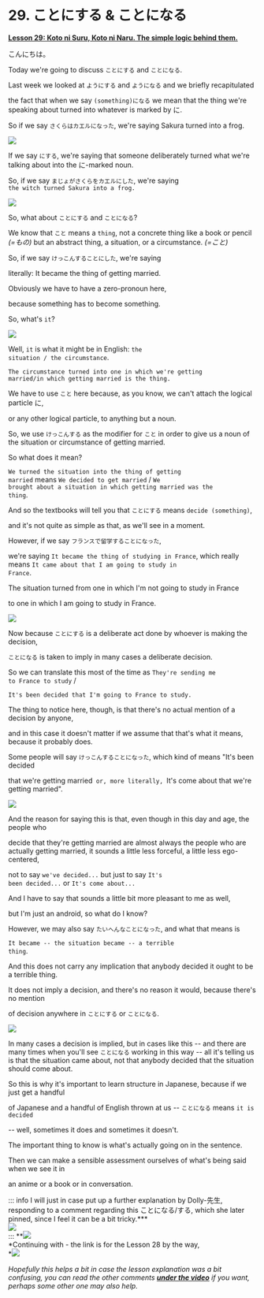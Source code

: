 # **29. ことにする & ことになる**

[**Lesson 29: Koto ni Suru, Koto ni Naru. The simple logic behind them.**](https://www.youtube.com/watch?v=sH3iGBkA93w&list=PLg9uYxuZf8x_A-vcqqyOFZu06WlhnypWj&index=31&pp=iAQB)

こんにちは。

Today we're going to discuss <code>ことにする</code> and <code>ことになる</code>.

Last week we looked at <code>ようにする</code> and <code>ようになる</code> and we briefly recapitulated

the fact that when we say <code>(something)になる</code> we mean that the thing we're speaking about turned into whatever is marked by に.

So if we say <code>さくらはカエルになった</code>, we're saying Sakura turned into a frog.

![](media/image470.png)

If we say <code>にする</code>, we're saying that someone deliberately turned what we're talking about into the に-marked noun.

So, if we say <code>まじょがさくらをカエルにした</code>, we're saying  
<code>the witch turned Sakura into a frog.</code>

![](media/image863.png)

So, what about <code>ことにする</code> and <code>ことになる</code>?

We know that <code>こと</code> means a <code>thing</code>, not a concrete thing like a book or pencil *(=もの)* but an abstract thing, a situation, or a circumstance. *(=こと)*

So, if we say <code>けっこんすることにした</code>, we're saying

literally: It became the thing of getting married.

Obviously we have to have a zero-pronoun here,

because something has to become something.

So, what's <code>it</code>?

![](media/image162.png)

Well, <code>it</code> is what it might be in English: <code>the situation / the circumstance</code>.

<code>The circumstance turned into one in which we're getting married/in which getting married is the thing.</code>

We have to use <code>こと</code> here because, as you know, we can't attach the logical particle に,

or any other logical particle, to anything but a noun.

So, we use <code>けっこんする</code> as the modifier for <code>こと</code> in order to give us a noun of the situation or circumstance of getting married.

So what does it mean?

<code>We turned the situation into the thing of getting married</code> means <code>We decided to get married</code> / <code>We brought about a situation in which getting married was the thing</code>.

And so the textbooks will tell you that <code>ことにする</code> means <code>decide (something)</code>,

and it's not quite as simple as that, as we'll see in a moment.

However, if we say <code>フランスで留学することになった</code>,

we're saying <code>It became the thing of studying in France</code>, which really means <code>It came about that I am going to study in France</code>.

The situation turned from one in which I'm not going to study in France

to one in which I am going to study in France.

![](media/image600.png)

Now because <code>ことにする</code> is a deliberate act done by whoever is making the decision,

<code>ことになる</code> is taken to imply in many cases a deliberate decision.

So we can translate this most of the time as <code>They're sending me to France to study</code> /

<code>It's been decided that I'm going to France to study.</code>

The thing to notice here, though, is that there's no actual mention of a decision by anyone,

and in this case it doesn't matter if we assume that that's what it means, because it probably does.

Some people will say <code>けっこんすることになった</code>, which kind of means "It's been decided

that we're getting married<code> or, more literally, </code>It's come about that we're getting married".

![](media/image268.png)

And the reason for saying this is that, even though in this day and age, the people who

decide that they're getting married are almost always the people who are actually getting married, it sounds a little less forceful, a little less ego-centered,

not to say <code>we've decided...</code> but just to say <code>It's been decided...</code> or <code>It's come about...</code>

And I have to say that sounds a little bit more pleasant to me as well,

but I'm just an android, so what do I know?

However, we may also say <code>たいへんなことになった</code>, and what that means is

<code>It became -- the situation became -- a terrible thing</code>.

And this does not carry any implication that anybody decided it ought to be a terrible thing.

It does not imply a decision, and there's no reason it would, because there's no mention

of decision anywhere in <code>ことにする</code> or <code>ことになる</code>.

![](media/image691.png)

In many cases a decision is implied, but in cases like this -- and there are many times when you'll see <code>ことになる</code> working in this way -- all it's telling us is that the situation came about, not that anybody decided that the situation should come about.

So this is why it's important to learn structure in Japanese, because if we just get a handful

of Japanese and a handful of English thrown at us -- <code>ことになる</code> means <code>it is decided</code>

-- well, sometimes it does and sometimes it doesn't.

The important thing to know is what's actually going on in the sentence.

Then we can make a sensible assessment ourselves of what's being said when we see it in

an anime or a book or in conversation.

::: info
I will just in case put up a further explanation by Dolly-先生, responding to a comment regarding this ことになる/する, which she later pinned, since I feel it can be a bit tricky.***  
**![](media/image847.png)**  
:::
**![](media/image701.png)  
*Continuing with - the link is for the Lesson 28 by the way,  
*![](media/image1049.png)

*Hopefully this helps a bit in case the lesson explanation was a bit confusing, you can read the other comments [**under the video**](https://www.youtube.com/watch?v=sH3iGBkA93w&list=PLg9uYxuZf8x_A-vcqqyOFZu06WlhnypWj&index=31&pp=iAQB) if you want, perhaps some other one may also help.*
